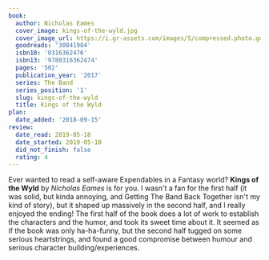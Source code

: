 ```yaml
---
book:
  author: Nicholas Eames
  cover_image: kings-of-the-wyld.jpg
  cover_image_url: https://i.gr-assets.com/images/S/compressed.photo.goodreads.com/books/1477027207l/30841984._SX98_.jpg
  goodreads: '30841984'
  isbn10: '0316362476'
  isbn13: '9780316362474'
  pages: '502'
  publication_year: '2017'
  series: The Band
  series_position: '1'
  slug: kings-of-the-wyld
  title: Kings of the Wyld
plan:
  date_added: '2018-09-15'
review:
  date_read: 2019-05-18
  date_started: 2019-05-10
  did_not_finish: false
  rating: 4
---
```


Ever wanted to read a self-aware Expendables in a Fantasy world? **Kings of the Wyld** by *Nicholas Eames* is for you. I wasn't a fan for the first half (it was solid, but kinda annoying, and Getting The Band Back Together isn't my kind of story), but it shaped up massively in the second half, and I really enjoyed the ending!
The first half of the book does a lot of work to establish the characters and the humor, and took its sweet time about it. It seemed as if the book was only ha-ha-funny, but the second half tugged on some serious heartstrings, and found a good compromise between humour and serious character building/experiences.
